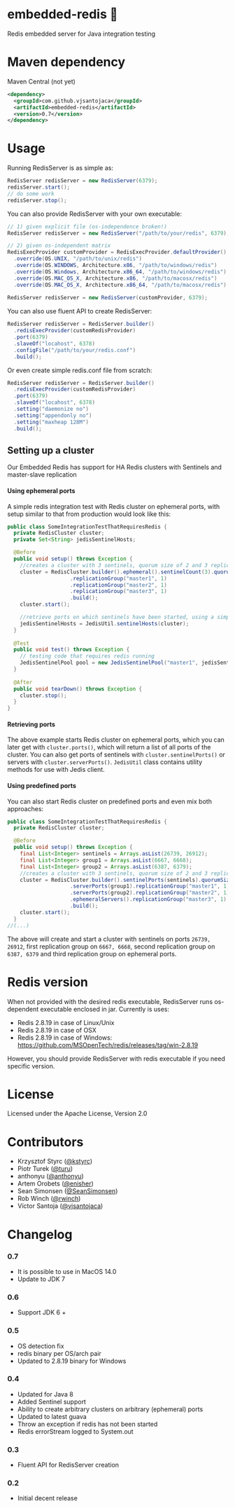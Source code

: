 embedded-redis 🚀
==============

Redis embedded server for Java integration testing

Maven dependency
==============

Maven Central (not yet)
```xml
<dependency>
  <groupId>com.github.vjsantojaca</groupId>
  <artifactId>embedded-redis</artifactId>
  <version>0.7</version>
</dependency>
```

Usage
==============

Running RedisServer is as simple as:
```java
RedisServer redisServer = new RedisServer(6379);
redisServer.start();
// do some work
redisServer.stop();
```

You can also provide RedisServer with your own executable:
```java
// 1) given explicit file (os-independence broken!)
RedisServer redisServer = new RedisServer("/path/to/your/redis", 6379);

// 2) given os-independent matrix
RedisExecProvider customProvider = RedisExecProvider.defaultProvider()
  .override(OS.UNIX, "/path/to/unix/redis")
  .override(OS.WINDOWS, Architecture.x86, "/path/to/windows/redis")
  .override(OS.Windows, Architecture.x86_64, "/path/to/windows/redis")
  .override(OS.MAC_OS_X, Architecture.x86, "/path/to/macosx/redis")
  .override(OS.MAC_OS_X, Architecture.x86_64, "/path/to/macosx/redis")
  
RedisServer redisServer = new RedisServer(customProvider, 6379);
```

You can also use fluent API to create RedisServer:
```java
RedisServer redisServer = RedisServer.builder()
  .redisExecProvider(customRedisProvider)
  .port(6379)
  .slaveOf("locahost", 6378)
  .configFile("/path/to/your/redis.conf")
  .build();
```

Or even create simple redis.conf file from scratch:
```java
RedisServer redisServer = RedisServer.builder()
  .redisExecProvider(customRedisProvider)
  .port(6379)
  .slaveOf("locahost", 6378)
  .setting("daemonize no")
  .setting("appendonly no")
  .setting("maxheap 128M")
  .build();
```

## Setting up a cluster

Our Embedded Redis has support for HA Redis clusters with Sentinels and master-slave replication

#### Using ephemeral ports
A simple redis integration test with Redis cluster on ephemeral ports, with setup similar to that from production would look like this:
```java
public class SomeIntegrationTestThatRequiresRedis {
  private RedisCluster cluster;
  private Set<String> jedisSentinelHosts;

  @Before
  public void setup() throws Exception {
    //creates a cluster with 3 sentinels, quorum size of 2 and 3 replication groups, each with one master and one slave
    cluster = RedisCluster.builder().ephemeral().sentinelCount(3).quorumSize(2)
                    .replicationGroup("master1", 1)
                    .replicationGroup("master2", 1)
                    .replicationGroup("master3", 1)
                    .build();
    cluster.start();

    //retrieve ports on which sentinels have been started, using a simple Jedis utility class
    jedisSentinelHosts = JedisUtil.sentinelHosts(cluster);
  }
  
  @Test
  public void test() throws Exception {
    // testing code that requires redis running
    JedisSentinelPool pool = new JedisSentinelPool("master1", jedisSentinelHosts);
  }
  
  @After
  public void tearDown() throws Exception {
    cluster.stop();
  }
}
```

#### Retrieving ports
The above example starts Redis cluster on ephemeral ports, which you can later get with ```cluster.ports()```,
which will return a list of all ports of the cluster. You can also get ports of sentinels with ```cluster.sentinelPorts()```
or servers with ```cluster.serverPorts()```. ```JedisUtil``` class contains utility methods for use with Jedis client.

#### Using predefined ports
You can also start Redis cluster on predefined ports and even mix both approaches:
```java
public class SomeIntegrationTestThatRequiresRedis {
  private RedisCluster cluster;

  @Before
  public void setup() throws Exception {
    final List<Integer> sentinels = Arrays.asList(26739, 26912);
    final List<Integer> group1 = Arrays.asList(6667, 6668);
    final List<Integer> group2 = Arrays.asList(6387, 6379);
    //creates a cluster with 3 sentinels, quorum size of 2 and 3 replication groups, each with one master and one slave
    cluster = RedisCluster.builder().sentinelPorts(sentinels).quorumSize(2)
                    .serverPorts(group1).replicationGroup("master1", 1)
                    .serverPorts(group2).replicationGroup("master2", 1)
                    .ephemeralServers().replicationGroup("master3", 1)
                    .build();
    cluster.start();
  }
//(...)
```
The above will create and start a cluster with sentinels on ports ```26739, 26912```, first replication group on ```6667, 6668```,
second replication group on ```6387, 6379``` and third replication group on ephemeral ports.

Redis version
==============

When not provided with the desired redis executable, RedisServer runs os-dependent executable enclosed in jar. Currently is uses:
- Redis 2.8.19 in case of Linux/Unix
- Redis 2.8.19 in case of OSX
- Redis 2.8.19 in case of Windows: https://github.com/MSOpenTech/redis/releases/tag/win-2.8.19

However, you should provide RedisServer with redis executable if you need specific version.


License
==============
Licensed under the Apache License, Version 2.0


Contributors
==============
 * Krzysztof Styrc ([@kstyrc](http://github.com/kstyrc))
 * Piotr Turek ([@turu](http://github.com/turu))
 * anthonyu ([@anthonyu](http://github.com/anthonyu))
 * Artem Orobets ([@enisher](http://github.com/enisher))
 * Sean Simonsen ([@SeanSimonsen](http://github.com/SeanSimonsen))
 * Rob Winch ([@rwinch](http://github.com/rwinch))
 * Víctor Santoja ([@vjsantojaca](http://github.com/vjsantojaca))


Changelog
==============

### 0.7
 * It is possible to use in MacOS 14.0
 * Update to JDK 7

### 0.6
 * Support JDK 6 +

### 0.5
 * OS detection fix
 * redis binary per OS/arch pair
 * Updated to 2.8.19 binary for Windows

### 0.4 
 * Updated for Java 8
 * Added Sentinel support
 * Ability to create arbitrary clusters on arbitrary (ephemeral) ports
 * Updated to latest guava 
 * Throw an exception if redis has not been started
 * Redis errorStream logged to System.out

### 0.3
 * Fluent API for RedisServer creation

### 0.2
 * Initial decent release
